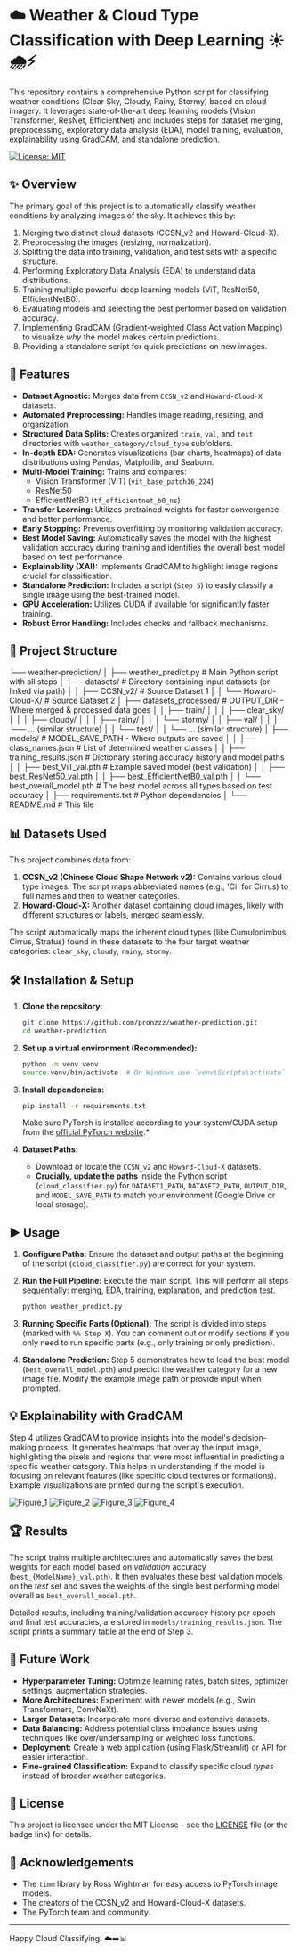 # ☁️ Weather & Cloud Type Classification with Deep Learning ☀️🌧️⚡

This repository contains a comprehensive Python script for classifying weather conditions (Clear Sky, Cloudy, Rainy, Stormy) based on cloud imagery. It leverages state-of-the-art deep learning models (Vision Transformer, ResNet, EfficientNet) and includes steps for dataset merging, preprocessing, exploratory data analysis (EDA), model training, evaluation, explainability using GradCAM, and standalone prediction.

[![License: MIT](https://img.shields.io/badge/License-MIT-yellow.svg)](https://opensource.org/licenses/MIT)

## ✨ Overview

The primary goal of this project is to automatically classify weather conditions by analyzing images of the sky. It achieves this by:

1.  Merging two distinct cloud datasets (CCSN_v2 and Howard-Cloud-X).
2.  Preprocessing the images (resizing, normalization).
3.  Splitting the data into training, validation, and test sets with a specific structure.
4.  Performing Exploratory Data Analysis (EDA) to understand data distributions.
5.  Training multiple powerful deep learning models (ViT, ResNet50, EfficientNetB0).
6.  Evaluating models and selecting the best performer based on validation accuracy.
7.  Implementing GradCAM (Gradient-weighted Class Activation Mapping) to visualize *why* the model makes certain predictions.
8.  Providing a standalone script for quick predictions on new images.

## 🚀 Features

*   **Dataset Agnostic:** Merges data from `CCSN_v2` and `Howard-Cloud-X` datasets.
*   **Automated Preprocessing:** Handles image reading, resizing, and organization.
*   **Structured Data Splits:** Creates organized `train`, `val`, and `test` directories with `weather_category/cloud_type` subfolders.
*   **In-depth EDA:** Generates visualizations (bar charts, heatmaps) of data distributions using Pandas, Matplotlib, and Seaborn.
*   **Multi-Model Training:** Trains and compares:
    *   Vision Transformer (ViT) (`vit_base_patch16_224`)
    *   ResNet50
    *   EfficientNetB0 (`tf_efficientnet_b0_ns`)
*   **Transfer Learning:** Utilizes pretrained weights for faster convergence and better performance.
*   **Early Stopping:** Prevents overfitting by monitoring validation accuracy.
*   **Best Model Saving:** Automatically saves the model with the highest validation accuracy during training and identifies the overall best model based on test performance.
*   **Explainability (XAI):** Implements GradCAM to highlight image regions crucial for classification.
*   **Standalone Prediction:** Includes a script (`Step 5`) to easily classify a single image using the best-trained model.
*   **GPU Acceleration:** Utilizes CUDA if available for significantly faster training.
*   **Robust Error Handling:** Includes checks and fallback mechanisms.

## 📁 Project Structure
├── weather-prediction/
│ ├── weather_predict.py # Main Python script with all steps
│ ├── datasets/ # Directory containing input datasets (or linked via path)
│ │ ├── CCSN_v2/ # Source Dataset 1
│ │ └── Howard-Cloud-X/ # Source Dataset 2
│ ├── datasets_processed/ # OUTPUT_DIR - Where merged & processed data goes
│ │ ├── train/
│ │ │ ├── clear_sky/
│ │ │ ├── cloudy/
│ │ │ ├── rainy/
│ │ │ └── stormy/
│ │ ├── val/
│ │ │ └── ... (similar structure)
│ │ └── test/
│ │ └── ... (similar structure)
│ ├── models/ # MODEL_SAVE_PATH - Where outputs are saved
│ │ ├── class_names.json # List of determined weather classes
│ │ ├── training_results.json # Dictionary storing accuracy history and model paths
│ │ ├── best_ViT_val.pth # Example saved model (best validation)
│ │ ├── best_ResNet50_val.pth
│ │ ├── best_EfficientNetB0_val.pth
│ │ └── best_overall_model.pth # The best model across all types based on test accuracy
│ ├── requirements.txt # Python dependencies
│ └── README.md # This file

## 📊 Datasets Used

This project combines data from:

1.  **CCSN_v2 (Chinese Cloud Shape Network v2):** Contains various cloud type images. The script maps abbreviated names (e.g., 'Ci' for Cirrus) to full names and then to weather categories.
2.  **Howard-Cloud-X:** Another dataset containing cloud images, likely with different structures or labels, merged seamlessly.

The script automatically maps the inherent cloud types (like Cumulonimbus, Cirrus, Stratus) found in these datasets to the four target weather categories: `clear_sky`, `cloudy`, `rainy`, `stormy`.

## 🛠️ Installation & Setup

1.  **Clone the repository:**
    ```bash
    git clone https://github.com/pronzzz/weather-prediction.git
    cd weather-prediction
    ```

2.  **Set up a virtual environment (Recommended):**
    ```bash
    python -m venv venv
    source venv/bin/activate  # On Windows use `venv\Scripts\activate`
    ```

3.  **Install dependencies:**
    ```bash
    pip install -r requirements.txt
    ```
    Make sure PyTorch is installed according to your system/CUDA setup from the [official PyTorch website](https://pytorch.org/).*

4.  **Dataset Paths:**
    *   Download or locate the `CCSN_v2` and `Howard-Cloud-X` datasets.
    *   **Crucially, update the paths** inside the Python script (`cloud_classifier.py`) for `DATASET1_PATH`, `DATASET2_PATH`, `OUTPUT_DIR`, and `MODEL_SAVE_PATH` to match your environment (Google Drive or local storage).

## ▶️ Usage

1.  **Configure Paths:** Ensure the dataset and output paths at the beginning of the script (`cloud_classifier.py`) are correct for your system.

2.  **Run the Full Pipeline:** Execute the main script. This will perform all steps sequentially: merging, EDA, training, explanation, and prediction test.
    ```bash
    python weather_predict.py
    ```

3.  **Running Specific Parts (Optional):** The script is divided into steps (marked with `%% Step X`). You can comment out or modify sections if you only need to run specific parts (e.g., only training or only prediction).

4.  **Standalone Prediction:** Step 5 demonstrates how to load the best model (`best_overall_model.pth`) and predict the weather category for a new image file. Modify the example image path or provide input when prompted.

## 💡 Explainability with GradCAM

Step 4 utilizes GradCAM to provide insights into the model's decision-making process. It generates heatmaps that overlay the input image, highlighting the pixels and regions that were most influential in predicting a specific weather category. This helps in understanding if the model is focusing on relevant features (like specific cloud textures or formations). Example visualizations are printed during the script's execution.

![Figure_1](https://github.com/user-attachments/assets/c419eb91-5ec5-4527-ae3c-d1fc151c6984)
![Figure_2](https://github.com/user-attachments/assets/414e9957-d881-4e93-9f33-bb7d76a77218)
![Figure_3](https://github.com/user-attachments/assets/4c9752c0-0164-4bb3-a026-bcdfaf1202ca)
![Figure_4](https://github.com/user-attachments/assets/99a67415-dbb6-45c7-a96a-6fd9556917e4)

## 🏆 Results

The script trains multiple architectures and automatically saves the best weights for each model based on *validation* accuracy (`best_{ModelName}_val.pth`). It then evaluates these best validation models on the *test* set and saves the weights of the single best performing model overall as `best_overall_model.pth`.

Detailed results, including training/validation accuracy history per epoch and final test accuracies, are stored in `models/training_results.json`. The script prints a summary table at the end of Step 3.

## 🔮 Future Work

*   **Hyperparameter Tuning:** Optimize learning rates, batch sizes, optimizer settings, augmentation strategies.
*   **More Architectures:** Experiment with newer models (e.g., Swin Transformers, ConvNeXt).
*   **Larger Datasets:** Incorporate more diverse and extensive datasets.
*   **Data Balancing:** Address potential class imbalance issues using techniques like over/undersampling or weighted loss functions.
*   **Deployment:** Create a web application (using Flask/Streamlit) or API for easier interaction.
*   **Fine-grained Classification:** Expand to classify specific cloud *types* instead of broader weather categories.

## 📜 License

This project is licensed under the MIT License - see the [LICENSE](LICENSE) file (or the badge link) for details.

## 🙏 Acknowledgements

*   The `timm` library by Ross Wightman for easy access to PyTorch image models.
*   The creators of the CCSN_v2 and Howard-Cloud-X datasets.
*   The PyTorch team and community.

---

Happy Cloud Classifying! ☁️➡️📊
